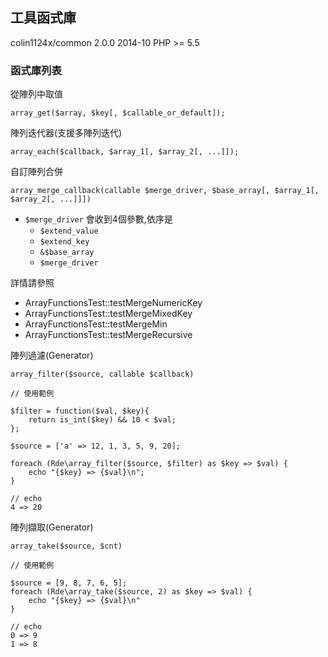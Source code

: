 ## 工具函式庫
colin1124x/common 2.0.0 2014-10
PHP >= 5.5

### 函式庫列表

從陣列中取值

```
array_get($array, $key[, $callable_or_default]);
```

陣列迭代器(支援多陣列迭代)

```
array_each($callback, $array_1[, $array_2[, ...]]);
```

自訂陣列合併

```
array_merge_callback(callable $merge_driver, $base_array[, $array_1[, $array_2[, ...]]])
```

 - `$merge_driver` 會收到4個參數,依序是
    - `$extend_value`
    - `$extend_key`
    - `&$base_array`
    - `$merge_driver`

詳情請參照
 - ArrayFunctionsTest::testMergeNumericKey
 - ArrayFunctionsTest::testMergeMixedKey
 - ArrayFunctionsTest::testMergeMin
 - ArrayFunctionsTest::testMergeRecursive
 
陣列過濾(Generator)
```
array_filter($source, callable $callback)

// 使用範例

$filter = function($val, $key){
    return is_int($key) && 10 < $val;
};

$source = ['a' => 12, 1, 3, 5, 9, 20];

foreach (Rde\array_filter($source, $filter) as $key => $val) {
    echo "{$key} => {$val}\n";
}

// echo
4 => 20
```

陣列擷取(Generator)
```
array_take($source, $cnt)

// 使用範例

$source = [9, 8, 7, 6, 5];
foreach (Rde\array_take($source, 2) as $key => $val) {
    echo "{$key} => {$val}\n"
}

// echo 
0 => 9
1 => 8
```
